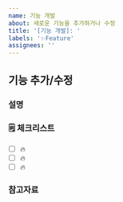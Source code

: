 ```yaml
---
name: 기능 개발
about: 새로운 기능을 추가하거나 수정
title: '[기능 개발]: '
labels: '✨Feature'
assignees: ''
---
```


## 기능 추가/수정

### 설명

<!-- 간단한 설명을 작성합니다. -->

### 🗒 체크리스트

- [ ] 🔥 
- [ ] 🔥 
- [ ] 🔥 

### 참고자료

<!-- 참고할 정보나 링크를 작성합니다. -->